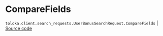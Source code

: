 # CompareFields
`toloka.client.search_requests.UserBonusSearchRequest.CompareFields` | [Source code](https://github.com/Toloka/toloka-kit/blob/v1.2.2/src/client/search_requests.py#L767)

